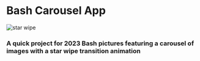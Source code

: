# Bash Carousel App

![star wipe](../media/star-wipe.gif)

### A quick project for 2023 Bash pictures featuring a carousel of images with a star wipe transition animation